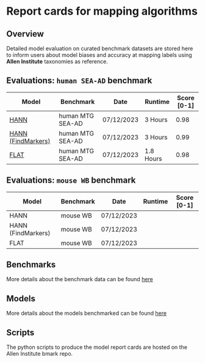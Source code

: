 # Report cards for mapping algorithms

## Overview

Detailed model evaluation on curated benchmark datasets are stored here to inform users about model biases and accuracy at mapping labels using **Allen Institute** taxonomies as reference.

## Evaluations: `human SEA-AD` benchmark

Model | Benchmark | Date | Runtime | Score [0-1]
--- | --- | --- | --- | ---
[HANN](./HANN_human.md) | human MTG SEA-AD | 07/12/2023 | 3 Hours | 0.98
[HANN (FindMarkers)](./HANN_FindMarkers_human.md) | human MTG SEA-AD | 07/12/2023 | 3 Hours | 0.99
[FLAT](./FLAT_human.md) | human MTG SEA-AD | 07/12/2023 | 1.8 Hours | 0.98

## Evaluations: `mouse WB` benchmark

Model | Benchmark | Date | Runtime | Score [0-1]
--- | --- | --- | --- | ---
HANN | mouse WB | 07/12/2023 | |
HANN (FindMarkers) | mouse WB | 07/12/2023 | | 
FLAT | mouse WB | 07/12/2023 | |

## Benchmarks
More details about the benchmark data can be found [here](LINK)

## Models
More details about the models benchmarked can be found [here](LINK)

## Scripts

The python scripts to produce the model report cards are hosted on the Allen Institute bmark repo.
